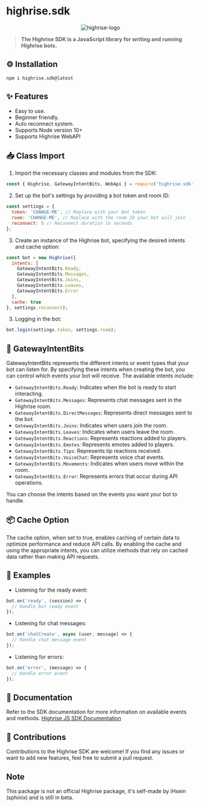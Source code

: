 # **highrise.sdk**
<p align="center">
  <img src="https://i.ibb.co/d0vtV49/highrise-logo.png" alt="highrise-logo" />
</p>

> **The Highrise SDK is a JavaScript library for writing and running Highrise bots.**


## **⚙️ Installation** 
```
npm i highrise.sdk@latest
```

## **✨ Features**

- Easy to use.
- Beginner friendly.
- Auto reconnect system.
- Supports Node version 10+
- Supports Highrise WebAPI

## **📥 Class Import**
1. Import the necessary classes and modules from the SDK:
```js
const { Highrise, GatewayIntentBits, WebApi } = require('highrise.sdk');
```

2. Set up the bot's settings by providing a bot token and room ID:
```js
const settings = {
  token: 'CHANGE-ME', // Replace with your bot token
  room: 'CHANGE-ME', // Replace with the room ID your bot will join
  reconnect: 5 // Reconnect duration in seconds
};
```

3. Create an instance of the Highrise bot, specifying the desired intents and cache option:
```js
const bot = new Highrise({
  intents: [
    GatewayIntentBits.Ready,
    GatewayIntentBits.Messages,
    GatewayIntentBits.Joins,
    GatewayIntentBits.Leaves,
    GatewayIntentBits.Error
  ],
  cache: true
}, settings.reconnect);
```

3. Logging in the bot:
```js
bot.login(settings.token, settings.room);
```

## **🎋 GatewayIntentBits**
GatewayIntentBits represents the different intents or event types that your bot can listen for. By specifying these intents when creating the bot, you can control which events your bot will receive. The available intents include:

- `GatewayIntentBits.Ready`: Indicates when the bot is ready to start interacting.
- `GatewayIntentBits.Messages`: Represents chat messages sent in the Highrise room.
- `GatewayIntentBits.DirectMessages`: Represents direct messages sent to the bot.
- `GatewayIntentBits.Joins`: Indicates when users join the room.
- `GatewayIntentBits.Leaves`: Indicates when users leave the room.
- `GatewayIntentBits.Reactions`: Represents reactions added to players.
- `GatewayIntentBits.Emotes`: Represents emotes added to players.
- `GatewayIntentBits.Tips`: Represents tip reactions received.
- `GatewayIntentBits.VoiceChat`: Represents voice chat events.
- `GatewayIntentBits.Movements`: Indicates when users move within the room.
- `GatewayIntentBits.Error`: Represents errors that occur during API operations.

You can choose the intents based on the events you want your bot to handle.

## **📦 Cache Option**
The cache option, when set to true, enables caching of certain data to optimize performance and reduce API calls. By enabling the cache and using the appropriate intents, you can utilize methods that rely on cached data rather than making API requests.

## **📖 Examples**
- Listening for the ready event:
```js
bot.on('ready', (session) => {
  // Handle bot ready event
});
```
- Listening for chat messages:
```js
bot.on('chatCreate', async (user, message) => {
  // Handle chat message event
});
```
- Listening for errors:
```js
bot.on('error', (message) => {
  // Handle error event
});
```

## **📘 Documentation**
Refer to the SDK documentation for more information on available events and methods.
[Highrise JS SDK Documentation](https://bit.ly/highrise-sdk)

## **🤝 Contributions**
Contributions to the Highrise SDK are welcome! If you find any issues or want to add new features, feel free to submit a pull request.

## Note

This package is not an official Highrise package, it's self-made by iHsein (sphinix) and is still in beta.

